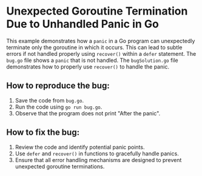 # Unexpected Goroutine Termination Due to Unhandled Panic in Go
This example demonstrates how a `panic` in a Go program can unexpectedly terminate only the goroutine in which it occurs.  This can lead to subtle errors if not handled properly using `recover()` within a `defer` statement.
The `bug.go` file shows a `panic` that is not handled.  The `bugSolution.go` file demonstrates how to properly use `recover()` to handle the panic.

## How to reproduce the bug:
1. Save the code from `bug.go`.
2. Run the code using `go run bug.go`.
3. Observe that the program does not print "After the panic".

## How to fix the bug:
1. Review the code and identify potential panic points.
2. Use `defer` and `recover()` in functions to gracefully handle panics.
3. Ensure that all error handling mechanisms are designed to prevent unexpected goroutine terminations.

